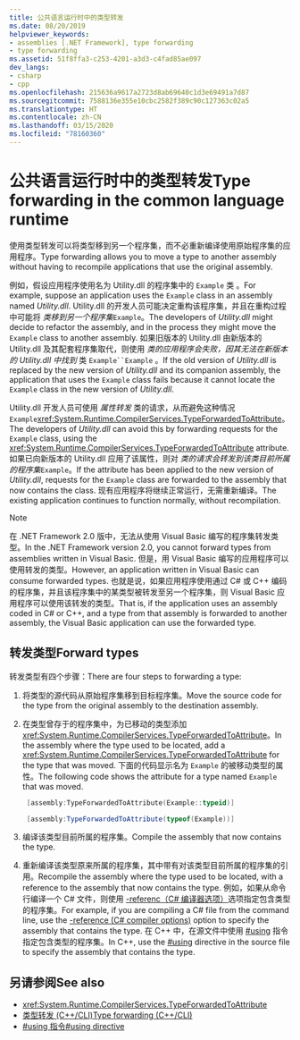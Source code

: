 ```yaml
---
title: 公共语言运行时中的类型转发
ms.date: 08/20/2019
helpviewer_keywords:
- assemblies [.NET Framework], type forwarding
- type forwarding
ms.assetid: 51f8ffa3-c253-4201-a3d3-c4fad85ae097
dev_langs:
- csharp
- cpp
ms.openlocfilehash: 215636a9617a2723d8ab69640c1d3e69491a7d87
ms.sourcegitcommit: 7588136e355e10cbc2582f389c90c127363c02a5
ms.translationtype: HT
ms.contentlocale: zh-CN
ms.lasthandoff: 03/15/2020
ms.locfileid: "78160360"
---
```

# <a name="type-forwarding-in-the-common-language-runtime"></a><span data-ttu-id="84edf-102">公共语言运行时中的类型转发</span><span class="sxs-lookup"><span data-stu-id="84edf-102">Type forwarding in the common language runtime</span></span>
<span data-ttu-id="84edf-103">使用类型转发可以将类型移到另一个程序集，而不必重新编译使用原始程序集的应用程序。</span><span class="sxs-lookup"><span data-stu-id="84edf-103">Type forwarding allows you to move a type to another assembly without having to recompile applications that use the original assembly.</span></span>  
  
 <span data-ttu-id="84edf-104">例如，假设应用程序使用名为 Utility.dll 的程序集中的 `Example` 类  。</span><span class="sxs-lookup"><span data-stu-id="84edf-104">For example, suppose an application uses the `Example` class in an assembly named *Utility.dll*.</span></span> <span data-ttu-id="84edf-105">Utility.dll 的开发人员可能决定重构该程序集，并且在重构过程中可能将  *类移到另一个程序集*`Example`。</span><span class="sxs-lookup"><span data-stu-id="84edf-105">The developers of *Utility.dll* might decide to refactor the assembly, and in the process they might move the `Example` class to another assembly.</span></span> <span data-ttu-id="84edf-106">如果旧版本的 Utility.dll 由新版本的 Utility.dll 及其配套程序集取代，则使用 *类的应用程序会失败，因其无法在新版本的 Utility.dll 中找到* 类  `Example``Example`  。</span><span class="sxs-lookup"><span data-stu-id="84edf-106">If the old version of *Utility.dll* is replaced by the new version of *Utility.dll* and its companion assembly, the application that uses the `Example` class fails because it cannot locate the `Example` class in the new version of *Utility.dll*.</span></span>  
  
 <span data-ttu-id="84edf-107">Utility.dll 开发人员可使用 *属性转发* 类的请求，从而避免这种情况`Example`<xref:System.Runtime.CompilerServices.TypeForwardedToAttribute>。</span><span class="sxs-lookup"><span data-stu-id="84edf-107">The developers of *Utility.dll* can avoid this by forwarding requests for the `Example` class, using the <xref:System.Runtime.CompilerServices.TypeForwardedToAttribute> attribute.</span></span> <span data-ttu-id="84edf-108">如果已向新版本的 Utility.dll 应用了该属性，则对  *类的请求会转发到该类目前所属的程序集*`Example`。</span><span class="sxs-lookup"><span data-stu-id="84edf-108">If the attribute has been applied to the new version of *Utility.dll*, requests for the `Example` class are forwarded to the assembly that now contains the class.</span></span> <span data-ttu-id="84edf-109">现有应用程序将继续正常运行，无需重新编译。</span><span class="sxs-lookup"><span data-stu-id="84edf-109">The existing application continues to function normally, without recompilation.</span></span>  
  
> [!NOTE]
> <span data-ttu-id="84edf-110">在 .NET Framework 2.0 版中，无法从使用 Visual Basic 编写的程序集转发类型。</span><span class="sxs-lookup"><span data-stu-id="84edf-110">In the .NET Framework version 2.0, you cannot forward types from assemblies written in Visual Basic.</span></span> <span data-ttu-id="84edf-111">但是，用 Visual Basic 编写的应用程序可以使用转发的类型。</span><span class="sxs-lookup"><span data-stu-id="84edf-111">However, an application written in Visual Basic can consume forwarded types.</span></span> <span data-ttu-id="84edf-112">也就是说，如果应用程序使用通过 C# 或 C++ 编码的程序集，并且该程序集中的某类型被转发至另一个程序集，则 Visual Basic 应用程序可以使用该转发的类型。</span><span class="sxs-lookup"><span data-stu-id="84edf-112">That is, if the application uses an assembly coded in C# or C++, and a type from that assembly is forwarded to another assembly, the Visual Basic application can use the forwarded type.</span></span>  
  
## <a name="forward-types"></a><span data-ttu-id="84edf-113">转发类型</span><span class="sxs-lookup"><span data-stu-id="84edf-113">Forward types</span></span>  
 <span data-ttu-id="84edf-114">转发类型有四个步骤：</span><span class="sxs-lookup"><span data-stu-id="84edf-114">There are four steps to forwarding a type:</span></span>  
  
1. <span data-ttu-id="84edf-115">将类型的源代码从原始程序集移到目标程序集。</span><span class="sxs-lookup"><span data-stu-id="84edf-115">Move the source code for the type from the original assembly to the destination assembly.</span></span>  

2. <span data-ttu-id="84edf-116">在类型曾存于的程序集中，为已移动的类型添加 <xref:System.Runtime.CompilerServices.TypeForwardedToAttribute>。</span><span class="sxs-lookup"><span data-stu-id="84edf-116">In the assembly where the type used to be located, add a <xref:System.Runtime.CompilerServices.TypeForwardedToAttribute> for the type that was moved.</span></span> <span data-ttu-id="84edf-117">下面的代码显示名为 `Example` 的被移动类型的属性。</span><span class="sxs-lookup"><span data-stu-id="84edf-117">The following code shows the attribute for a type named `Example` that was moved.</span></span>  

   ```cpp  
    [assembly:TypeForwardedToAttribute(Example::typeid)]  
   ```

   ```csharp  
    [assembly:TypeForwardedToAttribute(typeof(Example))]  
   ```  

3. <span data-ttu-id="84edf-118">编译该类型目前所属的程序集。</span><span class="sxs-lookup"><span data-stu-id="84edf-118">Compile the assembly that now contains the type.</span></span>  

4. <span data-ttu-id="84edf-119">重新编译该类型原来所属的程序集，其中带有对该类型目前所属的程序集的引用。</span><span class="sxs-lookup"><span data-stu-id="84edf-119">Recompile the assembly where the type used to be located, with a reference to the assembly that now contains the type.</span></span> <span data-ttu-id="84edf-120">例如，如果从命令行编译一个 C# 文件，则使用 [-referenc（C# 编译器选项）](../../csharp/language-reference/compiler-options/reference-compiler-option.md)选项指定包含类型的程序集。</span><span class="sxs-lookup"><span data-stu-id="84edf-120">For example, if you are compiling a C# file from the command line, use the [-reference (C# compiler options)](../../csharp/language-reference/compiler-options/reference-compiler-option.md) option to specify the assembly that contains the type.</span></span> <span data-ttu-id="84edf-121">在 C++ 中，在源文件中使用 [#using](/cpp/preprocessor/hash-using-directive-cpp) 指令指定包含类型的程序集。</span><span class="sxs-lookup"><span data-stu-id="84edf-121">In C++, use the [#using](/cpp/preprocessor/hash-using-directive-cpp) directive in the source file to specify the assembly that contains the type.</span></span>  
  
## <a name="see-also"></a><span data-ttu-id="84edf-122">另请参阅</span><span class="sxs-lookup"><span data-stu-id="84edf-122">See also</span></span>

- <xref:System.Runtime.CompilerServices.TypeForwardedToAttribute>
- [<span data-ttu-id="84edf-123">类型转发 (C++/CLI)</span><span class="sxs-lookup"><span data-stu-id="84edf-123">Type forwarding (C++/CLI)</span></span>](/cpp/windows/type-forwarding-cpp-cli)
- [<span data-ttu-id="84edf-124">#using 指令</span><span class="sxs-lookup"><span data-stu-id="84edf-124">#using directive</span></span>](/cpp/preprocessor/hash-using-directive-cpp)
